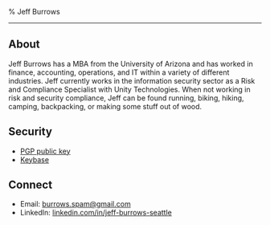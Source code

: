 % Jeff Burrows

***

## About

Jeff Burrows has a MBA from the University of Arizona and has worked in finance, accounting, operations, and IT within a variety of different industries. Jeff currently works in the information security sector as a Risk and Compliance Specialist with Unity Technologies. When not working in risk and security compliance, Jeff can be found running, biking, hiking, camping, backpacking, or making some stuff out of wood.

## Security

* [PGP public key](burrows_pub.asc)
* [Keybase](https://keybase.io/burrowsjeff)

## Connect

* Email: [burrows.spam@gmail.com](mailto:burrows.spam@gmail.com)
* LinkedIn: [linkedin.com/in/jeff-burrows-seattle](www.linkedin.com/in/jeff-burrows-seattle)

